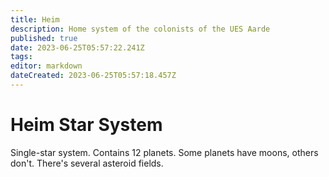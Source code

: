 ```yaml
---
title: Heim
description: Home system of the colonists of the UES Aarde
published: true
date: 2023-06-25T05:57:22.241Z
tags: 
editor: markdown
dateCreated: 2023-06-25T05:57:18.457Z
---
```


# Heim Star System
Single-star system. Contains 12 planets. Some planets have moons, others don't. There's several asteroid fields.